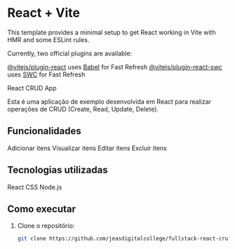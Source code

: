 # React + Vite

This template provides a minimal setup to get React working in Vite with HMR and some ESLint rules.

Currently, two official plugins are available:

[@vitejs/plugin-react](https://github.com/vitejs/vite-plugin-react/blob/main/packages/plugin-react/README.md) uses [Babel](https://babeljs.io/) for Fast Refresh
[@vitejs/plugin-react-swc](https://github.com/vitejs/vite-plugin-react-swc) uses [SWC](https://swc.rs/) for Fast Refresh

React CRUD App

Esta é uma aplicação de exemplo desenvolvida em React para realizar operações de CRUD (Create, Read, Update, Delete).

## Funcionalidades

Adicionar itens
Visualizar itens
Editar itens
Excluir itens

## Tecnologias utilizadas

React
CSS
Node.js

## Como executar

1. Clone o repositório:

   ```bash
   git clone https://github.com/jeasdigitalcollege/fullstack-react-crud.git
   ```
